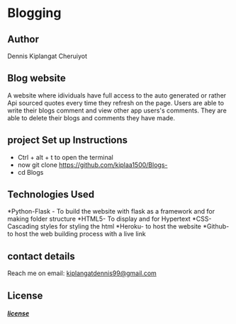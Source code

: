 #   Blogging 

## Author
Dennis Kiplangat Cheruiyot 
## Blog  website
A website where idividuals have full access to the auto generated or rather Api sourced quotes every time they refresh on the page. Users are able to write their blogs comment and view other app users's comments. They are able to delete their blogs and comments they have made.
## project Set up Instructions
* Ctrl + alt + t to open the terminal
* now git clone https://github.com/kiplaa1500/Blogs-
* cd Blogs


## Technologies Used
*Python-Flask - To build the website with flask as a framework and for making folder structure
*HTML5- To display and for Hypertext
*CSS- Cascading styles for styling the html
*Heroku- to host the website
*Github- to host the web building process with a live link
## contact details
Reach me on email: kiplangatdennis99@gmail.com

## License 

#### [*license*](LICENSE)